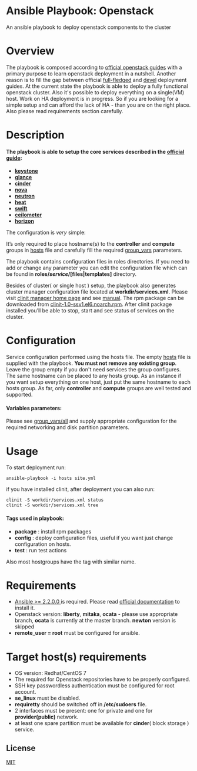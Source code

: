 # Ansible Playbook: Openstack

An ansible playbook to deploy openstack components to the cluster
# Overview
The playbook is composed according to [official openstack guides](http://docs.openstack.org/ocata/install-guide-rdo/) 
with a primary purpose to learn openstack deployment in a nutshell. Another reason is to fill the gap between official 
[full-fledged](https://github.com/openstack/openstack-ansible) and 
[devel](http://docs.openstack.org/developer/openstack-ansible/developer-docs/quickstart-aio.html) deployment guides. 
At the current state the playbook is able to deploy a fully functional openstack cluster.
Also it's possible to deploy everything on a single(VM) host.
Work on HA deployment is in progress.
So if you are looking for a simple setup and can afford the lack of HA - than you are on the right place. 
Also please read requirements section carefully.

# Description
#### The playbook is able to setup the core services described in the [official guide](http://docs.openstack.org/ocata/install-guide-rdo/):
* [**keystone**](https://docs.openstack.org/keystone/latest/)
* [**glance**](https://docs.openstack.org/glance/latest/)
* [**cinder**](https://docs.openstack.org/cinder/latest/)
* [**nova**](https://docs.openstack.org/cinder/latest/)
* [**neutron**](https://docs.openstack.org/neutron/latest/)
* [**heat**](https://docs.openstack.org/heat/latest/)
* [**swift**](https://docs.openstack.org/swift/latest/)
* [**ceilometer**](https://docs.openstack.org/ceilometer/latest/)
* [**horizon**](https://docs.openstack.org/horizon/latest/)

The configuration is _very_ simple:

It’s only required to place hostname(s) to the **controller** and **compute** groups in [hosts](hosts) file and carefully fill the required 
[group_vars](group_vars/all) parameters.

The playbook contains configuration files in roles directories. If you need to add or change any parameter you can edit
the configuration file which can be found in **roles/_service_/[files|templates]** directory.

Besides of cluster( or single host ) setup, the playbook also generates cluster manager configuration file located at **workdir/services.xml**.
Please visit [clinit manager home page](https://github.com/sergevs/clinit) and see 
[manual](https://github.com/sergevs/clinit/wiki). The rpm package can be downloaded from [clinit-1.0-ssv1.el6.noarch.rpm](https://github.com/sergevs/clinit/releases/download/1.0/clinit-1.0-ssv1.el6.noarch.rpm).
After clinit package installed you’ll be able to stop, start and see status of services on the cluster.

# Configuration
Service configuration performed using the hosts file. The empty [hosts](hosts) file is supplied with the playbook.
**You must not remove any existing group**. Leave the group empty if you don't need services the group configures. The same hostname can be placed to any hosts group.
As an instance if you want setup everything on one host, just put the same hostname to each hosts group.
As far, only **controller** and **compute** groups are well tested and supported.

#### Variables parameters:
Please see [group_vars/all](group_vars/all) and supply appropriate configuration for the required networking and disk partition parameters.

# Usage
To start deployment run:

    ansible-playbook -i hosts site.yml

if you have installed clinit, after deployment you can also run:

    clinit -S workdir/services.xml status
    clinit -S workdir/services.xml tree

#### Tags used in playbook:
* **package** : install rpm packages
* **config** : deploy configuration files, useful if you want just change configuration on hosts.
* **test** : run test actions

Also most hostgroups have the tag with similar name.


# Requirements
* [Ansible >= 2.2.0.0 ](http://www.ansible.com) is required. Please read [official documentation](http://docs.ansible.com/ansible/intro_installation.html#latest-release-via-yum) to install it. 
* Openstack version: **liberty**, **mitaka**, **ocata** - please use appropriate branch, **ocata** is currently at the master branch. **newton** version is skipped
* **remote_user = root** must be configured for ansible.

# Target host(s) requirements
* OS version: Redhat/CentOS 7
* The required for Openstack repositories have to be properly configured.
* SSH key passwordless authentication must be configured for root account.
* **se_linux** must be disabled.
* **requiretty** should be switched off in **/etc/sudoers** file.
* 2 interfaces must be present: one for private and one for **provider(public)** network.
* at least one spare partition must be available for **cinder**( block storage ) service.

## License

[MIT](LICENSE)
